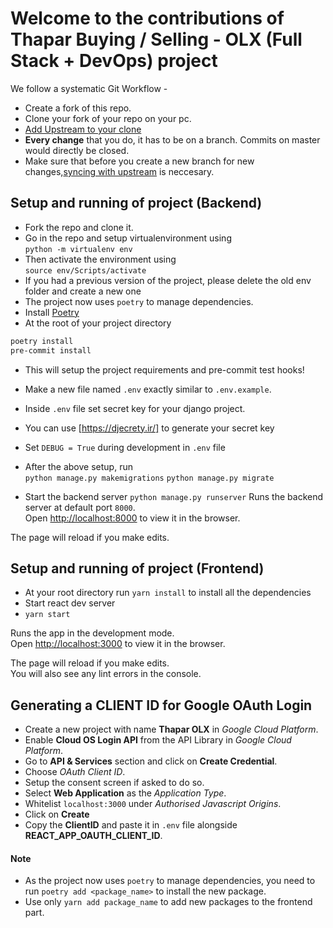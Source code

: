 # Welcome to the contributions of Thapar Buying / Selling - OLX (Full Stack + DevOps) project
We follow a systematic Git Workflow -
- Create a fork of this repo.
- Clone your fork of your repo on your pc.
- [Add Upstream to your clone](https://help.github.com/en/github/collaborating-with-issues-and-pull-requests/configuring-a-remote-for-a-fork)
- **Every change** that you do, it has to be on a branch. Commits on master would directly be closed.
- Make sure that before you create a new branch for new changes,[syncing with upstream](https://help.github.com/en/github/collaborating-with-issues-and-pull-requests/syncing-a-fork) is neccesary.

## Setup and running of project (Backend)
- Fork the repo and clone it.
- Go in the repo and setup virtualenvironment using <br>
```python -m virtualenv env``` 
- Then activate the environment using <br>
```source env/Scripts/activate```
- If you had a previous version of the project, please delete the old env folder and create a new one
- The project now uses ```poetry``` to manage dependencies.
- Install [Poetry](https://python-poetry.org/docs/)
- At the root of your project directory <br>
```bash 
poetry install
pre-commit install
```
- This will setup the project requirements and pre-commit test hooks!

- Make a new file named ```.env``` exactly similar to ```.env.example```.
- Inside ```.env``` file set secret key for your django project.
- You can use [https://djecrety.ir/] to generate your secret key
- Set ```DEBUG = True``` during development in ```.env``` file

- After the above setup, run <br>
```python manage.py makemigrations```
```python manage.py migrate```

- Start the backend server 
```python manage.py runserver```
Runs the backend server at default port ```8000```.<br />
Open [http://localhost:8000](http://localhost:8000) to view it in the browser.

The page will reload if you make edits.<br />

## Setup and running of project (Frontend)
- At your root directory run `yarn install` to install all the dependencies
- Start react dev server
- ```yarn start```

Runs the app in the development mode.<br />
Open [http://localhost:3000](http://localhost:3000) to view it in the browser.

The page will reload if you make edits.<br />
You will also see any lint errors in the console.

## Generating a CLIENT ID for Google OAuth Login
- Create a new project with name **Thapar OLX** in _Google Cloud Platform_.
- Enable **Cloud OS Login API** from the API Library in _Google Cloud Platform_.
- Go to **API & Services** section and click on **Create Credential**.
- Choose _OAuth Client ID_.
- Setup the consent screen if asked to do so.
- Select **Web Application** as the _Application Type_.
- Whitelist `localhost:3000` under _Authorised Javascript Origins_.
- Click on **Create**
- Copy the **ClientID** and paste it in `.env` file alongside **REACT_APP_OAUTH_CLIENT_ID**.

#### Note
- As the project now uses ```poetry``` to manage dependencies, you need to run ```poetry add <package_name>``` to install the new package.
- Use only ```yarn add package_name``` to add new packages to the frontend part.
